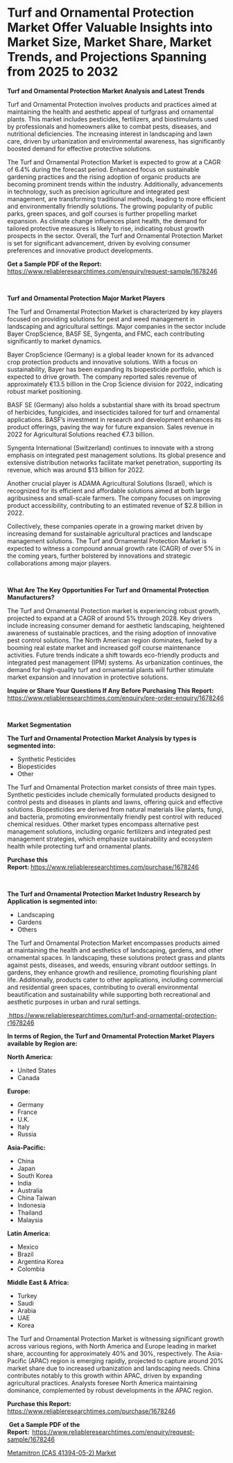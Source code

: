 <p><h1>Turf and Ornamental Protection Market Offer Valuable Insights into Market Size, Market Share, Market Trends, and Projections Spanning from 2025 to 2032</h1></p><p><strong>Turf and Ornamental Protection Market Analysis and Latest Trends</strong></p>
<p><p>Turf and Ornamental Protection involves products and practices aimed at maintaining the health and aesthetic appeal of turfgrass and ornamental plants. This market includes pesticides, fertilizers, and biostimulants used by professionals and homeowners alike to combat pests, diseases, and nutritional deficiencies. The increasing interest in landscaping and lawn care, driven by urbanization and environmental awareness, has significantly boosted demand for effective protective solutions.</p><p>The Turf and Ornamental Protection Market is expected to grow at a CAGR of 6.4% during the forecast period. Enhanced focus on sustainable gardening practices and the rising adoption of organic products are becoming prominent trends within the industry. Additionally, advancements in technology, such as precision agriculture and integrated pest management, are transforming traditional methods, leading to more efficient and environmentally friendly solutions. The growing popularity of public parks, green spaces, and golf courses is further propelling market expansion. As climate change influences plant health, the demand for tailored protective measures is likely to rise, indicating robust growth prospects in the sector. Overall, the Turf and Ornamental Protection Market is set for significant advancement, driven by evolving consumer preferences and innovative product developments.</p></p>
<p><strong>Get a Sample PDF of the Report:&nbsp;</strong> <a href="https://www.reliableresearchtimes.com/enquiry/request-sample/1678246?utm_campaign=3284&utm_medium=2&utm_source=Github&utm_content=ia&utm_term=25032025&utm_id=turf-and-ornamental-protection">https://www.reliableresearchtimes.com/enquiry/request-sample/1678246</a></p>
<p>&nbsp;</p>
<p><strong>Turf and Ornamental Protection Major Market Players</strong></p>
<p><p>The Turf and Ornamental Protection Market is characterized by key players focused on providing solutions for pest and weed management in landscaping and agricultural settings. Major companies in the sector include Bayer CropScience, BASF SE, Syngenta, and FMC, each contributing significantly to market dynamics.</p><p>Bayer CropScience (Germany) is a global leader known for its advanced crop protection products and innovative solutions. With a focus on sustainability, Bayer has been expanding its biopesticide portfolio, which is expected to drive growth. The company reported sales revenue of approximately €13.5 billion in the Crop Science division for 2022, indicating robust market positioning.</p><p>BASF SE (Germany) also holds a substantial share with its broad spectrum of herbicides, fungicides, and insecticides tailored for turf and ornamental applications. BASF’s investment in research and development enhances its product offerings, paving the way for future expansion. Sales revenue in 2022 for Agricultural Solutions reached €7.3 billion.</p><p>Syngenta International (Switzerland) continues to innovate with a strong emphasis on integrated pest management solutions. Its global presence and extensive distribution networks facilitate market penetration, supporting its revenue, which was around $13 billion for 2022.</p><p>Another crucial player is ADAMA Agricultural Solutions (Israel), which is recognized for its efficient and affordable solutions aimed at both large agribusiness and small-scale farmers. The company focuses on improving product accessibility, contributing to an estimated revenue of $2.8 billion in 2022.</p><p>Collectively, these companies operate in a growing market driven by increasing demand for sustainable agricultural practices and landscape management solutions. The Turf and Ornamental Protection Market is expected to witness a compound annual growth rate (CAGR) of over 5% in the coming years, further bolstered by innovations and strategic collaborations among major players.</p></p>
<p>&nbsp;</p>
<p><strong>What Are The Key Opportunities For Turf and Ornamental Protection Manufacturers?</strong></p>
<p><p>The Turf and Ornamental Protection market is experiencing robust growth, projected to expand at a CAGR of around 5% through 2028. Key drivers include increasing consumer demand for aesthetic landscaping, heightened awareness of sustainable practices, and the rising adoption of innovative pest control solutions. The North American region dominates, fueled by a booming real estate market and increased golf course maintenance activities. Future trends indicate a shift towards eco-friendly products and integrated pest management (IPM) systems. As urbanization continues, the demand for high-quality turf and ornamental plants will further stimulate market expansion and innovation in protective solutions.</p></p>
<p><strong>Inquire or Share Your Questions If Any Before Purchasing This Report:</strong> <a href="https://www.reliableresearchtimes.com/enquiry/pre-order-enquiry/1678246?utm_campaign=3284&utm_medium=2&utm_source=Github&utm_content=ia&utm_term=25032025&utm_id=turf-and-ornamental-protection">https://www.reliableresearchtimes.com/enquiry/pre-order-enquiry/1678246</a></p>
<p>&nbsp;</p>
<p><strong>Market Segmentation</strong></p>
<p><strong>The Turf and Ornamental Protection Market Analysis by types is segmented into:</strong></p>
<p><ul><li>Synthetic Pesticides</li><li>Biopesticides</li><li>Other</li></ul></p>
<p><p>The Turf and Ornamental Protection market consists of three main types. Synthetic pesticides include chemically formulated products designed to control pests and diseases in plants and lawns, offering quick and effective solutions. Biopesticides are derived from natural materials like plants, fungi, and bacteria, promoting environmentally friendly pest control with reduced chemical residues. Other market types encompass alternative pest management solutions, including organic fertilizers and integrated pest management strategies, which emphasize sustainability and ecosystem health while protecting turf and ornamental plants.</p></p>
<p><strong>Purchase this Report:&nbsp;</strong><a href="https://www.reliableresearchtimes.com/purchase/1678246?utm_campaign=3284&utm_medium=2&utm_source=Github&utm_content=ia&utm_term=25032025&utm_id=turf-and-ornamental-protection">https://www.reliableresearchtimes.com/purchase/1678246</a></p>
<p>&nbsp;</p>
<p><strong>The Turf and Ornamental Protection Market Industry Research by Application is segmented into:</strong></p>
<p><ul><li>Landscaping</li><li>Gardens</li><li>Others</li></ul></p>
<p><p>The Turf and Ornamental Protection Market encompasses products aimed at maintaining the health and aesthetics of landscaping, gardens, and other ornamental spaces. In landscaping, these solutions protect grass and plants against pests, diseases, and weeds, ensuring vibrant outdoor settings. In gardens, they enhance growth and resilience, promoting flourishing plant life. Additionally, products cater to other applications, including commercial and residential green spaces, contributing to overall environmental beautification and sustainability while supporting both recreational and aesthetic purposes in urban and rural settings.</p></p>
<p><a href="https://www.reliableresearchtimes.com/turf-and-ornamental-protection-r1678246?utm_campaign=3284&utm_medium=2&utm_source=Github&utm_content=ia&utm_term=25032025&utm_id=turf-and-ornamental-protection">&nbsp;https://www.reliableresearchtimes.com/turf-and-ornamental-protection-r1678246</a></p>
<p><strong>In terms of Region, the Turf and Ornamental Protection Market Players available by Region are:</strong></p>
<p>
    <p> <strong> North America: </strong>
        <ul>
            <li>United States</li>
            <li>Canada</li>
        </ul>
        </p> 
    <p> <strong> Europe: </strong>
        <ul>
            <li>Germany</li>
            <li>France</li>
            <li>U.K.</li>
            <li>Italy</li>
            <li>Russia</li>
        </ul>
        </p> 
    <p> <strong> Asia-Pacific: </strong>
        <ul>
            <li>China</li>
            <li>Japan</li>
            <li>South Korea</li>
            <li>India</li>
            <li>Australia</li>
            <li>China Taiwan</li>
            <li>Indonesia</li>
            <li>Thailand</li>
            <li>Malaysia</li>
        </ul>
        </p> 
    <p> <strong> Latin America: </strong>
        <ul>
            <li>Mexico</li>
            <li>Brazil</li>
            <li>Argentina Korea</li>
            <li>Colombia</li>
        </ul>
        </p> 
    <p> <strong> Middle East & Africa: </strong>
        <ul>
            <li>Turkey</li>
            <li>Saudi</li>
            <li>Arabia</li>
            <li>UAE</li>
            <li>Korea</li>
        </ul>
    </p>
    </p>
<p><p>The Turf and Ornamental Protection Market is witnessing significant growth across various regions, with North America and Europe leading in market share, accounting for approximately 40% and 30%, respectively. The Asia-Pacific (APAC) region is emerging rapidly, projected to capture around 20% market share due to increased urbanization and landscaping needs. China contributes notably to this growth within APAC, driven by expanding agricultural practices. Analysts foresee North America maintaining dominance, complemented by robust developments in the APAC region.</p></p>
<p><strong>Purchase this Report: </strong><a href="https://www.reliableresearchtimes.com/purchase/1678246?utm_campaign=3284&utm_medium=2&utm_source=Github&utm_content=ia&utm_term=25032025&utm_id=turf-and-ornamental-protection">https://www.reliableresearchtimes.com/purchase/1678246</a></p>
<p>&nbsp;<strong>Get a Sample PDF of the Report:&nbsp;&nbsp;</strong><a href="https://www.reliableresearchtimes.com/enquiry/request-sample/1678246?utm_campaign=3284&utm_medium=2&utm_source=Github&utm_content=ia&utm_term=25032025&utm_id=turf-and-ornamental-protection">https://www.reliableresearchtimes.com/enquiry/request-sample/1678246</a></p>
<p><strong></strong></p>
<p><p><a href="https://github.com/storcweithzg/Market-Research-Report-List-1/blob/main/metamitron-cas-41394-05-2-market.md?utm_campaign=3284&utm_medium=2&utm_source=Github&utm_content=ia&utm_term=25032025&utm_id=turf-and-ornamental-protection">Metamitron (CAS 41394-05-2) Market</a></p></p>